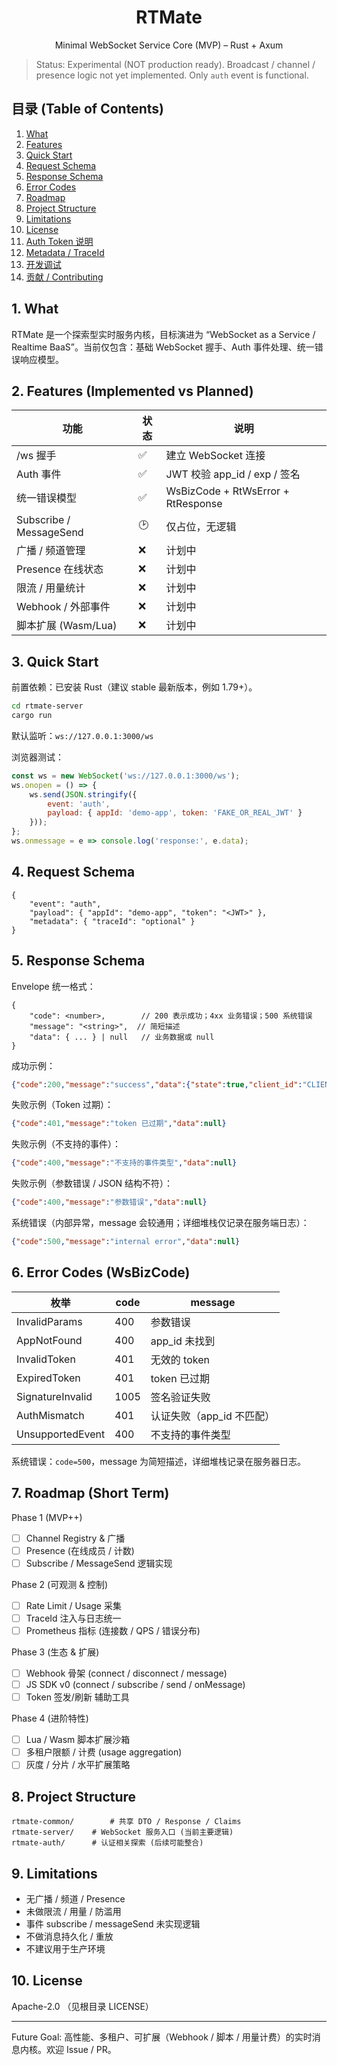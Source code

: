 <div align="center">

# RTMate

Minimal WebSocket Service Core (MVP) – Rust + Axum

</div>

> Status: Experimental (NOT production ready). Broadcast / channel / presence logic not yet implemented. Only `auth` event is functional.

## 目录 (Table of Contents)
1. [What](#1-what)
2. [Features](#2-features-implemented-vs-planned)
3. [Quick Start](#3-quick-start)
4. [Request Schema](#4-request-schema)
5. [Response Schema](#5-response-schema)
6. [Error Codes](#6-error-codes-wsbizcode)
7. [Roadmap](#7-roadmap-short-term)
8. [Project Structure](#8-project-structure)
9. [Limitations](#9-limitations)
10. [License](#10-license)
11. [Auth Token 说明](#11-auth-token-说明)
12. [Metadata / TraceId](#12-metadata--traceid)
13. [开发调试](#13-开发调试)
14. [贡献 / Contributing](#14-贡献--contributing)

## 1. What
RTMate 是一个探索型实时服务内核，目标演进为 “WebSocket as a Service / Realtime BaaS”。当前仅包含：基础 WebSocket 握手、Auth 事件处理、统一错误响应模型。

## 2. Features (Implemented vs Planned)
| 功能 | 状态 | 说明 |
|------|------|------|
| /ws 握手 | ✅ | 建立 WebSocket 连接 |
| Auth 事件 | ✅ | JWT 校验 app_id / exp / 签名 |
| 统一错误模型 | ✅ | WsBizCode + RtWsError + RtResponse |
| Subscribe / MessageSend | 🕑 | 仅占位，无逻辑 |
| 广播 / 频道管理 | ❌ | 计划中 |
| Presence 在线状态 | ❌ | 计划中 |
| 限流 / 用量统计 | ❌ | 计划中 |
| Webhook / 外部事件 | ❌ | 计划中 |
| 脚本扩展 (Wasm/Lua) | ❌ | 计划中 |

## 3. Quick Start
前置依赖：已安装 Rust（建议 stable 最新版本，例如 1.79+）。

```bash
cd rtmate-server
cargo run
```
默认监听：`ws://127.0.0.1:3000/ws`

浏览器测试：
```javascript
const ws = new WebSocket('ws://127.0.0.1:3000/ws');
ws.onopen = () => {
	ws.send(JSON.stringify({
		event: 'auth',
		payload: { appId: 'demo-app', token: 'FAKE_OR_REAL_JWT' }
	}));
};
ws.onmessage = e => console.log('response:', e.data);
```

## 4. Request Schema
```jsonc
{
	"event": "auth",
	"payload": { "appId": "demo-app", "token": "<JWT>" },
	"metadata": { "traceId": "optional" }
}
```

## 5. Response Schema
Envelope 统一格式：
```jsonc
{
	"code": <number>,        // 200 表示成功；4xx 业务错误；500 系统错误
	"message": "<string>",  // 简短描述
	"data": { ... } | null   // 业务数据或 null
}
```

成功示例：
```json
{"code":200,"message":"success","data":{"state":true,"client_id":"CLIENT_ID"}}
```
失败示例（Token 过期）：
```json
{"code":401,"message":"token 已过期","data":null}
```
失败示例（不支持的事件）：
```json
{"code":400,"message":"不支持的事件类型","data":null}
```
失败示例（参数错误 / JSON 结构不符）：
```json
{"code":400,"message":"参数错误","data":null}
```
系统错误（内部异常，message 会较通用；详细堆栈仅记录在服务端日志）：
```json
{"code":500,"message":"internal error","data":null}
```

## 6. Error Codes (WsBizCode)
| 枚举 | code | message |
|------|------|---------|
| InvalidParams | 400 | 参数错误 |
| AppNotFound | 400 | app_id 未找到 |
| InvalidToken | 401 | 无效的 token |
| ExpiredToken | 401 | token 已过期 |
| SignatureInvalid | 1005 | 签名验证失败 |
| AuthMismatch | 401 | 认证失败（app_id 不匹配） |
| UnsupportedEvent | 400 | 不支持的事件类型 |

系统错误：`code=500`，message 为简短描述，详细堆栈记录在服务器日志。

## 7. Roadmap (Short Term)
Phase 1 (MVP++)
- [ ] Channel Registry & 广播
- [ ] Presence (在线成员 / 计数)
- [ ] Subscribe / MessageSend 逻辑实现

Phase 2 (可观测 & 控制)
- [ ] Rate Limit / Usage 采集
- [ ] TraceId 注入与日志统一
- [ ] Prometheus 指标 (连接数 / QPS / 错误分布)

Phase 3 (生态 & 扩展)
- [ ] Webhook 骨架 (connect / disconnect / message)
- [ ] JS SDK v0 (connect / subscribe / send / onMessage)
- [ ] Token 签发/刷新 辅助工具

Phase 4 (进阶特性)
- [ ] Lua / Wasm 脚本扩展沙箱
- [ ] 多租户限额 / 计费 (usage aggregation)
- [ ] 灰度 / 分片 / 水平扩展策略

## 8. Project Structure
```
rtmate-common/        # 共享 DTO / Response / Claims
rtmate-server/    # WebSocket 服务入口 (当前主要逻辑)
rtmate-auth/      # 认证相关探索 (后续可能整合)
```

## 9. Limitations
- 无广播 / 频道 / Presence
- 未做限流 / 用量 / 防滥用
- 事件 subscribe / messageSend 未实现逻辑
- 不做消息持久化 / 重放
- 不建议用于生产环境

## 10. License
Apache-2.0 （见根目录 LICENSE）

---
Future Goal: 高性能、多租户、可扩展（Webhook / 脚本 / 用量计费）的实时消息内核。欢迎 Issue / PR。